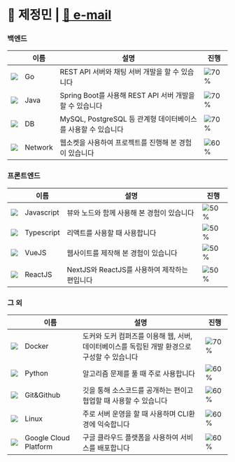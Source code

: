 # 🚀 제정민 | <a href="mailto:jjmin321@naver.com">📧 e-mail</a> 

### 백엔드   

||이름|설명|진행|
|---|---|---|---|
|![](https://img.icons8.com/color/24/000000/golang.png)|Go|REST API 서버와 채팅 서버 개발을 할 수 있습니다|![70%](https://progress-bar.dev/70)|
|![](https://img.icons8.com/color/24/000000/java-coffee-cup-logo.png)|Java|Spring Boot를 사용해 REST API 서버 개발을 할 수 있습니다|![70%](https://progress-bar.dev/70)|
|![](https://img.icons8.com/color/24/000000/add-database.png)|DB|MySQL, PostgreSQL 등 관계형 데이터베이스를 사용할 수 있습니다|![70%](https://progress-bar.dev/70)|
|![](https://img.icons8.com/color/24/000000/network.png)|Network|웹소켓을 사용하여 프로젝트를 진행해 본 경험이 있습니다|![60%](https://progress-bar.dev/60)|


### 프론트엔드   

||이름|설명|진행|
|---|---|---|---|
|![](https://img.icons8.com/color/24/000000/javascript.png)|Javascript|뷰와 노드와 함께 사용해 본 경험이 있습니다|![50%](https://progress-bar.dev/50)|
|![](https://img.icons8.com/color/24/000000/typescript.png)|Typescript|리액트를 사용할 때 사용합니다|![50%](https://progress-bar.dev/50)|
|![](https://img.icons8.com/color/24/000000/vue-js.png)|VueJS|웹사이트를 제작해 본 경험이 있습니다|![50%](https://progress-bar.dev/50)|
|![](https://img.icons8.com/plasticine/24/000000/react.png)|ReactJS|NextJS와 ReactJS를 사용하여 제작하는 편입니다|![50%](https://progress-bar.dev/50)|

### 그 외
||이름|설명|진행|
|---|---|---|---|
|![](https://img.icons8.com/color/24/000000/docker.png)|Docker|도커와 도커 컴퍼즈를 이용해 웹, 서버, 데이터베이스를 독립된 개발 환경으로 구성할 수 있습니다|![70%](https://progress-bar.dev/70)|
|![](https://img.icons8.com/color/24/000000/python.png)|Python|알고리즘 문제를 풀 때 주로 사용합니다|![60%](https://progress-bar.dev/60)|
|![](https://img.icons8.com/color/24/000000/git.png)|Git&Github|깃을 통해 소스코드를 공개하는 편이고 협업할 때 사용할 수 있습니다|![60%](https://progress-bar.dev/60)|
|![](https://img.icons8.com/color/24/000000/linux.png)|Linux|주로 서버 운영을 할 때 사용하며 CLI환경에 익숙합니다|![60%](https://progress-bar.dev/60)|
|![](https://img.icons8.com/color/24/000000/google-cloud-platform.png)|Google Cloud Platform|구글 클라우드 플랫폼을 사용하여 서비스를 배포합니다|![60%](https://progress-bar.dev/60)|
